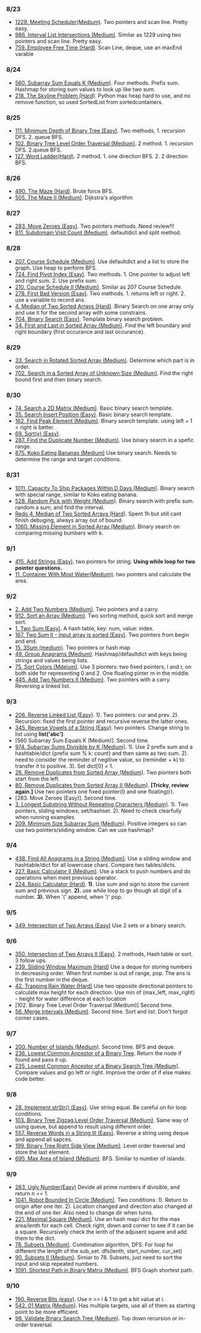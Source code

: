 ### 8/23
- [1229. Meeting Scheduler(Medium)](https://github.com/eebowen/leetcode/blob/main/1229.%20Meeting%20Scheduler.md).
Two pointers and scan line. Pretty easy.
- [986. Interval List Intersections (Medium)](https://github.com/eebowen/leetcode/blob/main/986.%20Interval%20List%20Intersections.md). 
Similar as 1229 using two pointers and scan line. Pretty easy.
- [759. Employee Free Time (Hard)](https://github.com/eebowen/leetcode/blob/main/759.%20Employee%20Free%20Time.md). 
Scan Line, deque, use an maxEnd varable

### 8/24
- [560. Subarray Sum Equals K (Medium)](https://github.com/eebowen/leetcode/blob/main/560.%20Subarray%20Sum%20Equals%20K.md).
Four methods. Prefix sum. Hashmap for storing sum values to look up like two sum. 
- [218. The Skyline Problem (Hard)](https://github.com/eebowen/leetcode/blob/main/218.%20The%20Skyline%20Problem.md).
Python max heap hard to use, and no remove function, so used SortedList from sortedcontainers.

### 8/25
- [111. Minimum Depth of Binary Tree (Easy)](https://github.com/eebowen/leetcode/blob/main/111.%20Minimum%20Depth%20of%20Binary%20Tree.md).
Two methods, 1. recursion DFS. 2. queue BFS.
- [102. Binary Tree Level Order Traversal (Medium)](https://github.com/eebowen/leetcode/blob/main/102.%20Binary%20Tree%20Level%20Order%20Traversal.md).
2 method. 1. recursion DFS. 2.queue BFS.
- [127. Word Ladder(Hard)](https://github.com/eebowen/leetcode/blob/main/127.%20Word%20Ladder.md). 
2 method. 1. one direction BFS. 2. 2 direction BFS.

### 8/26
- [490. The Maze (Hard)](https://github.com/eebowen/leetcode/blob/main/490.%20The%20Maze.md). Brute force BFS. 
- [505. The Maze II (Medium)](https://github.com/eebowen/leetcode/blob/main/505.%20The%20Maze%20II.md). Dijkstra's algorithm

### 8/27
- [283. Move Zeroes (Easy)](https://github.com/eebowen/leetcode/blob/main/283.%20Move%20Zeroes.md). Two pointers methods. Need review!!!
- [811. Subdomain Visit Count (Medium)](https://github.com/eebowen/leetcode/blob/main/811.%20Subdomain%20Visit%20Count.md).
defaultdict and split method.

### 8/28
- [207. Course Schedule (Medium)](https://github.com/eebowen/leetcode/blob/main/207.%20Course%20Schedule.md).
Use defaultdict and a list to store the graph. Use heap to perform BFS.
- [724. Find Pivot Index (Esay)](https://github.com/eebowen/leetcode/blob/main/724.%20Find%20Pivot%20Index.md). 
Two methods. 1. One pointer to adjust left and right sum. 2. Use prefix sum.
- [210. Course Schedule II (Medium)](https://github.com/eebowen/leetcode/blob/main/210.%20Course%20Schedule%20II.md).
Similar as 207 Course Schedule.
- [278. First Bad Version (Esay)](https://github.com/eebowen/leetcode/blob/main/278.%20First%20Bad%20Version.md).
Two methods. 1. returns left or right. 2. use a variable to record ans. 
- [4. Median of Two Sorted Arrays (Hard)](https://github.com/eebowen/leetcode/blob/main/4.%20Median%20of%20Two%20Sorted%20Arrays.md).
Binary Search on one array only and use it for the second array with some constrains. 
- [704. Binary Search (Easy)](https://github.com/eebowen/leetcode/blob/main/704.%20Binary%20Search.md). Template binary search problem.
- [34. First and Last in Sorted Array (Medium)](https://github.com/eebowen/leetcode/blob/main/34.%20First%20and%20Last%20in%20Sorted%20Array.md).
Find the left boundary and right boundary (first occurance and last occurance).

### 8/29
- [33. Search in Rotated Sorted Array (Medium)](https://github.com/eebowen/leetcode/blob/main/33.%20Search%20in%20Rotated%20Sorted%20Array.md).
Determine which part is in order.
- [702. Search in a Sorted Array of Unknown Size (Medium)](https://github.com/eebowen/leetcode/blob/main/702.%20Search%20in%20a%20Sorted%20Array%20of%20Unknown%20Size.md).
Find the right bound first and then binary search.

### 8/30 
- [74. Search a 2D Matrix (Medium)](https://github.com/eebowen/leetcode/blob/main/74.%20Search%20a%202D%20Matrix.md).
Basic binary search template.
- [35. Search Insert Position (Easy)](https://github.com/eebowen/leetcode/blob/main/35.%20Search%20Insert%20Position.md).
Basic binary search template.
- [162. Find Peak Element (Medium)](https://github.com/eebowen/leetcode/blob/main/162.%20Find%20Peak%20Element.md).
Binary search template. using left + 1 < right is better.
- [69. Sqrt(x) (Easy)](https://github.com/eebowen/leetcode/blob/main/69.%20Sqrt(x).md).
- [287. Find the Duplicate Number (Medium)](https://github.com/eebowen/leetcode/blob/main/287.%20Find%20the%20Duplicate%20Number.md).
Use binary search in a spefic range.
- [875. Koko Eating Bananas (Medium)](https://github.com/eebowen/leetcode/blob/main/875.%20Koko%20Eating%20Bananas.md)
Use binary search. Needs to determine the range and target conditions.

### 8/31
- [1011. Capacity To Ship Packages Within D Days (Medium)](https://github.com/eebowen/leetcode/blob/main/1011.%20Capacity%20To%20Ship%20Packages%20Within%20D%20Days.md).
Binary search with special range, similar to Koko eating banana.
- [528. Random Pick with Weight (Medium)](https://github.com/eebowen/leetcode/blob/main/528.%20Random%20Pick%20with%20Weight.md).
Binary search with prefix sum. random a sum, and find the interval.
- [Redo 4. Median of Two Sorted Arrays (Hard)](https://github.com/eebowen/leetcode/blob/main/4.%20Median%20of%20Two%20Sorted%20Arrays.md).
Spent 1h but still cant finish debuging, always array out of bound.
- [1060. Missing Element in Sorted Array (Medium)](https://github.com/eebowen/leetcode/blob/main/1060.%20Missing%20Element%20in%20Sorted%20Array.md).
Binary search on comparing missing bumbers with k.

### 9/1
- [415. Add Strings (Easy)](https://github.com/eebowen/leetcode/blob/main/415.%20Add%20Strings.md).
two pointers for string. **Using while loop for two pointer questions.**
- [11. Container With Most Water(Medium)](https://github.com/eebowen/leetcode/blob/main/11.%20Container%20With%20Most%20Water.md).
two pointers and calculate the area.

### 9/2
- [2. Add Two Numbers (Medium)](https://github.com/eebowen/leetcode/blob/main/2.%20Add%20Two%20Numbers.md).
Two pointers and a carry.
- [912. Sort an Array (Medium)](https://github.com/eebowen/leetcode/blob/main/912.%20Sort%20an%20Array.md).
Two sorting method, quick sort and merge sort.
- [1. Two Sum (Easy)](https://github.com/eebowen/leetcode/blob/main/1.%20Two%20Sum.md). 
A hash table, key: num, value: index.
- [167. Two Sum II - Input array is sorted (Easy)](https://github.com/eebowen/leetcode/blob/main/167.%20Two%20Sum%20II%20-%20Input%20array%20is%20sorted.md). 
Two pointers from begin and end.
- [15. 3Sum (medium)](https://github.com/eebowen/leetcode/blob/main/3Sum.md). 
Two pointers or hash map
- [49. Group Anagrams (Medium)](https://github.com/eebowen/leetcode/blob/main/49.%20Group%20Anagrams.md). 
Hashmap/defaultdict with keys being strings and values being lists.
- [75. Sort Colors (Mdeium)](https://github.com/eebowen/leetcode/blob/main/75.%20Sort%20Colors.md). 
Use 3 pionters: two fixed pointers, l and r, on both side for representing 0 and 2. One floating pinter m in the middle.
- [445. Add Two Numbers II (Medium)](https://github.com/eebowen/leetcode/blob/main/445.%20Add%20Two%20Numbers%20II.md). 
Two pointers with a carry. Reversing a linked list.

### 9/3
- [206. Reverse Linked List (Easy)](https://github.com/eebowen/leetcode/blob/main/206.%20Reverse%20Linked%20List.md). 
1). Two pointers: cur and prev. 2). Recursion: fixed the first pointer and recursive reverse the latter ones.
- [345. Reverse Vowels of a String (Easy)](https://github.com/eebowen/leetcode/blob/main/345.%20Reverse%20Vowels%20of%20a%20String.md). 
two pointers. Change string to list using **list('abc')**.
- [560 Subarray Sum Equals K (Medium)]. Second time.
- [974. Subarray Sums Divisible by K (Medium)](https://github.com/eebowen/leetcode/blob/main/974.%20Subarray%20Sums%20Divisible%20by%20K.md). 
1). Use 2 prefix sum and a hashtable/dict {prefix sum % k: count} and then same as two sum. 2). need to consider the reminder of negitive value, so (reminder + k) to transfer it to positive. 3). Set dict[0] = 1.
- [26. Remove Duplicates from Sorted Array (Medium)](https://github.com/eebowen/leetcode/blob/main/26.%20Remove%20Duplicates%20from%20Sorted%20Array.md). 
Two pionters both start from the left.
- [80. Remove Duplicates from Sorted Array II (Medium)](https://github.com/eebowen/leetcode/blob/main/80.%20Remove%20Duplicates%20from%20Sorted%20Array%20II.md).
**[Tricky, review again.]** Use two pointers one fixed pointer(l) and one floating(r).  
- [283. Move Zeroes (Easy)]. Second time.
- [3. Longest Substring Without Repeating Characters (Medium)](https://github.com/eebowen/leetcode/blob/main/3.%20Longest%20Substring%20Without%20Repeating%20Characters.md).
1). Two pointers, sliding windows, set/hashset. 2). Need to check clearfully when running examples
- [209. Minimum Size Subarray Sum (Medium)](https://github.com/eebowen/leetcode/blob/main/209.%20Minimum%20Size%20Subarray%20Sum.md).
Positive integers so can use two pointers/sliding window. Can we use hashmap?

### 9/4 
- [438. Find All Anagrams in a String (Medium)](https://github.com/eebowen/leetcode/blob/main/438.%20Find%20All%20Anagrams%20in%20a%20String.md).
Use a sliding window and hashtable/dict for all lowercase chars. Compare two tables/dicts. 
- [227. Basic Calculator II (Medium)](https://github.com/eebowen/leetcode/blob/main/227.%20Basic%20Calculator%20II.md).
Use a stack to push numbers and do operations when meet previous operator.
- [224. Basic Calculator (Hard)](https://github.com/eebowen/leetcode/blob/main/224.%20Basic%20Calculator.md).
**1).** Use sum and sign to store the current sum and previous sign. **2).** use while loop to go though all digit of a number. **3).** When '(' append, when ')' pop.

### 9/5
- [349. Intersection of Two Arrays (Easy)](https://github.com/eebowen/leetcode/blob/main/349.%20Intersection%20of%20Two%20Arrays.md)
Use 2 sets or a binary search.

### 9/6
- [350. Intersection of Two Arrays II (Easy)](https://github.com/eebowen/leetcode/blob/main/350.%20Intersection%20of%20Two%20Arrays%20II.md).
2 methods, Hash table or sort. 3 follow ups. 
- [239. Sliding Window Maximum (Hard)](https://github.com/eebowen/leetcode/blob/main/239.%20Sliding%20Window%20Maximum.md)
Use a deque for storing numbers in decreasing order. When first number is out of range, pop. The ans is the first number in the deque.
- [42. Trapping Rain Water (Hard)](https://github.com/eebowen/leetcode/blob/main/42.%20Trapping%20Rain%20Water.md)
Use two opposite directional pointers to calculate max height for each direction. Use min of (max_left, max_right) - height for water difference at each location
- [102. Binary Tree Level Order Traversal (Medium)] Second time.
- [56. Merge Intervals (Medium)](https://github.com/eebowen/leetcode/blob/main/56.%20Merge%20Intervals.md). Second time.
Sort and list. Don't forgot corner cases.

### 9/7
- [200. Number of Islands (Medium)](https://github.com/eebowen/leetcode/blob/main/200.%20Number%20of%20Islands.md).
Second time. BFS and deque. 
- [236. Lowest Common Ancestor of a Binary Tree](https://github.com/eebowen/leetcode/blob/main/236.%20Lowest%20Common%20Ancestor%20of%20a%20Binary%20Tree.md).
Return the node if found and pass it up.
- [235. Lowest Common Ancestor of a Binary Search Tree (Medium)](https://github.com/eebowen/leetcode/blob/main/235.%20Lowest%20Common%20Ancestor%20of%20a%20Binary%20Search%20Tree.md).
Compare values and go left or right. Improve the order of if else makes code better.

### 9/8
- [28. Implement strStr() (Easy)](https://github.com/eebowen/leetcode/blob/main/28.%20Implement%20strStr().md).
Use string equal. Be careful on for loop conditions.
- [103. Binary Tree Zigzag Level Order Traversal (Medium)](https://github.com/eebowen/leetcode/blob/main/103.%20Binary%20Tree%20Zigzag%20Level%20Order%20Traversal.md).
Same way of using queue, but append to result using different order.
- [557. Reverse Words in a String III (Easy)](https://github.com/eebowen/leetcode/blob/main/557.%20Reverse%20Words%20in%20a%20String%20III.md).
Reverse a string using deque and append all sapces.
- [199. Binary Tree Right Side View (Medium)](https://github.com/eebowen/leetcode/blob/main/199.%20Binary%20Tree%20Right%20Side%20View.md).
Level order traversal and store the last element.
- [695. Max Area of Island (Medium)](https://github.com/eebowen/leetcode/blob/main/695.%20Max%20Area%20of%20Island.md).
BFS. Similar to number of islands.

### 9/9
- [263. Ugly Number(Easy)](https://github.com/eebowen/leetcode/blob/main/263.%20Ugly%20Number.md)
Devide all prime numbers if divisible, and return n == 1.
- [1041. Robot Bounded In Circle (Medium)](https://github.com/eebowen/leetcode/blob/main/1041.%20Robot%20Bounded%20In%20Circle.md).
Two conditions: 1). Return to origin after one iter. 2). Location changed and direction also changed at the end of one iter. Also need to change dir when turns.
- [221. Maximal Square (Medium)](https://github.com/eebowen/leetcode/blob/main/221.%20Maximal%20Square.md).
Use an hash map/ dict for the max area/lenth for each cell. Check right, down and corner to see if it can be a square. Recursively check the lenth of the adjusent squere and add them to the dict.
- [78. Subsets (Medium)](https://github.com/eebowen/leetcode/blob/main/78.%20Subsets.md).
Combination algorithm, DFS. For loop for different the length of the sub_set. dfs(lenth, start_number, cur_set)
- [90. Subsets II (Medium)](https://github.com/eebowen/leetcode/blob/main/90.%20Subsets%20II.md).
Simiar to 78. Subsets, just need to sort the input and skip repeated numbers. 
- [1091. Shortest Path in Binary Matrix (Medium)](https://github.com/eebowen/leetcode/blob/main/1091.%20Shortest%20Path%20in%20Binary%20Matrix.md).
BFS Graph shortest path.

### 9/10
- [190. Reverse Bits (easy)](https://github.com/eebowen/leetcode/blob/main/190.%20Reverse%20Bits.md).
Use n >> i & 1 to get a bit value at i.
- [542. 01 Matrix (Medium)](https://github.com/eebowen/leetcode/blob/main/542.%2001%20Matrix.md).
Has multiple targets, use all of them as starting point to be more efficient. 
- [98. Validate Binary Search Tree (Medium)](https://github.com/eebowen/leetcode/blob/main/98.%20Validate%20Binary%20Search%20Tree.md).
Top down recursion or in-order traversal.
